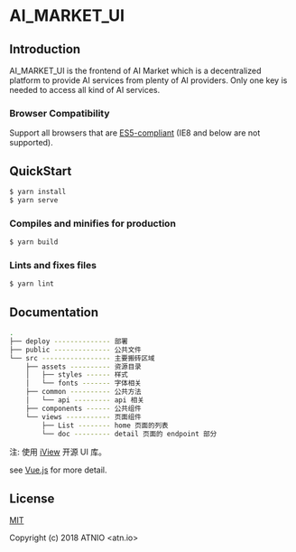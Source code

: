 # AI_MARKET_UI

## Introduction
AI_MARKET_UI is the frontend of AI Market which is a decentralized platform to provide AI services from plenty of AI providers.
Only one key is needed to access all kind of AI services.

### Browser Compatibility
Support all browsers that are [ES5-compliant](http://kangax.github.io/compat-table/es5/) (IE8 and below are not supported).

## QuickStart
```bash
$ yarn install
$ yarn serve
```

### Compiles and minifies for production
```bash
$ yarn build
```

### Lints and fixes files
```bash
$ yarn lint
```

## Documentation
```bash
.
├── deploy -------------- 部署
├── public -------------- 公共文件
└── src ----------------- 主要搬砖区域
    ├── assets ---------- 资源目录
    │   ├── styles ------ 样式
    │   └── fonts ------- 字体相关
    ├── common ---------- 公共方法
    │   └── api --------- api 相关
    ├── components ------ 公共组件
    └── views ----------- 页面组件
        ├── List -------- home 页面的列表
        └── doc --------- detail 页面的 endpoint 部分
```
注: 使用 [iView](https://www.iviewui.com/) 开源 UI 库。

see [Vue.js](https://vuejs.org/) for more detail.

## License
[MIT](http://opensource.org/licenses/MIT)

Copyright (c) 2018 ATNIO <atn.io>
